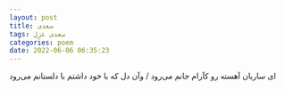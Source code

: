 ```yaml
---
layout: post
title: سعدی
tags: سعدی غزل
categories: poem
date: 2022-06-06 06:35:23
---
```


ای ساربان آهسته رو کآرام جانم می‌رود / وآن دل که با خود داشتم با دلستانم می‌رود
